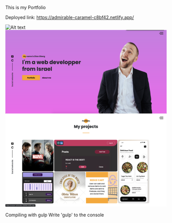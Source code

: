 This is my Portfolio

Deployed link: https://admirable-caramel-c8bf42.netlify.app/

![Alt text](/src/img/Screenshots/1header1.png.png?raw=true 'header1')
![Alt text](/src/img/screenshots/2header2.png?raw=true 'header2')
![Alt text](/src/img/screenshots/3portfolio.png?raw=true 'portfolio')

Compiling with gulp
Write 'gulp' to the console
